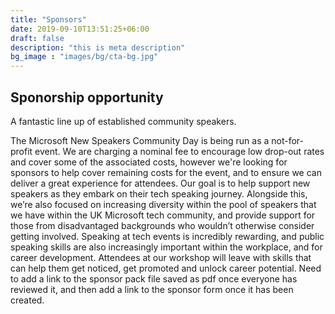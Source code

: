 ```yaml
---
title: "Sponsors"
date: 2019-09-10T13:51:25+06:00
draft: false
description: "this is meta description"
bg_image : "images/bg/cta-bg.jpg"
---
```


## Sponorship opportunity

A fantastic line up of established community speakers.

The Microsoft New Speakers Community Day is being run as a not-for-profit event. We are charging a nominal fee to encourage low drop-out rates and cover some of the associated costs, however we're looking for sponsors to help cover remaining costs for the event, and to ensure we can deliver a great experience for attendees.
Our goal is to help support new speakers as they embark on their tech speaking journey. Alongside this, we’re also focused on increasing diversity within the pool of speakers that we have within the UK Microsoft tech community, and provide support for those from disadvantaged backgrounds who wouldn’t otherwise consider getting involved.
Speaking at tech events is incredibly rewarding, and public speaking skills are also increasingly important within the workplace, and for career development.
Attendees at our workshop will leave with skills that can help them get noticed, get promoted and unlock career potential.
Need to add a link to the sponsor pack file saved as pdf once everyone has reviewed it, and then add a link to the sponsor form once it has been created.
